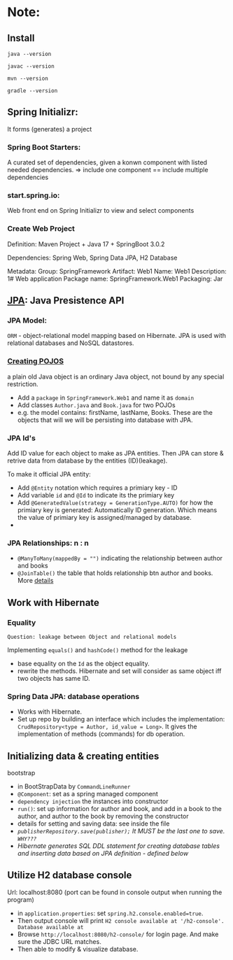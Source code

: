 # Note:

## Install
`java --version`

`javac --version`

`mvn --version`

`gradle --version`

## Spring Initializr: 

It forms (generates) a project

###	Spring Boot Starters: 
A curated set of dependencies, given a konwn component with listed needed dependencies. => include one component == include multiple dependencies

### start.spring.io:
Web front end on Spring Initializr to view and select components

### Create Web Project

Definition: Maven Project + Java 17 + SpringBoot 3.0.2

Dependencies: Spring Web, Spring Data JPA, H2 Database

Metadata: 
	Group: SpringFramework
	Artifact: Web1
	Name: Web1
	Description: 1# Web application 
	Package name: SpringFramework.Web1
	Packaging: Jar

## [JPA](https://blog.csdn.net/weixin_45764765/article/details/107755857?ops_request_misc=&request_id=&biz_id=102&utm_term=leakage%20JPA%20JAva&utm_medium=distribute.pc_search_result.none-task-blog-2~all~sobaiduweb~default-2-107755857.142^v72^pc_new_rank,201^v4^add_ask&spm=1018.2226.3001.4187): Java Presistence API
### JPA Model: 
`ORM` - object-relational model mapping based on Hibernate. JPA is used with relational databases and NoSQL datastores.
### [Creating POJOS](https://www.geeksforgeeks.org/pojo-vs-java-beans/)
a plain old Java object is an ordinary Java object, not bound by any special restriction. 
- Add a `package` in `SpringFramework.Web1` and name it as `domain`
- Add classes `Author.java` and `Book.java` for two POJOs
- e.g. the model contains: firstName, lastName, Books. These are the objects that will we will be persisting into database with JPA. 
### JPA Id's
Add ID value for each object to make as JPA entities. Then JPA can store & retrive data from database by the entities (ID)(leakage).

To make it official JPA entity:
- Add `@Entity` notation which requires a primiary key - ID
- Add variable `id` and `@Id` to indicate its the primiary key
- Add `@GeneratedValue(strategy = GenerationType.AUTO)` for how the primiary key is generated: Automatically ID generation. Which means the value of primiary key is assigned/managed by database. 
- 
### JPA Relationships: n : n
- `@ManyToMany(mappedBy = "")` indicating the relationship between author and books
- `@JoinTable()` the table that holds relationship btn author and books. More [details](https://docs.oracle.com/javaee/7/api/javax/persistence/JoinTable.html)

## Work with Hibernate
### Equality
`Question: leakage between Object and relational models`

Implementing `equals()` and `hashCode()` method for the leakage
- base equality on the `Id` as the object equality.
- rewrite the methods. Hibernate and set will consider as same object iff two objects has same ID. 

### Spring Data JPA: database operations
- Works with Hibernate. 
- Set up repo by building an interface which includes the implementation: `CrudRepository<type = Author, id_value = Long>`. It gives the implementation of methods (commands) for db operation.

## Initializing data & creating entities
bootstrap
- in BootStrapData by `CommandLineRunner`
- `@Component`: set as a spring managed component
- `dependency injection` the instances into constructor
- `run()`: set up information for author and book, and add in a book to the author, and author to the book by removing the constructor
- details for setting and saving data: see inside the file
- *`publisherRepository.save(publisher);` It MUST be the last one to save. `WHY???`*
- *Hibernate generates SQL DDL statement for creating database tables and inserting data based on JPA definition - defined below*

## Utilize H2 database console
Url: localhost:8080 (port can be found in console output when running the program)
- in `application.properties`: set `spring.h2.console.enabled=true`. 
- Then output console will print `H2 console available at '/h2-console'. Database available at`*<JDBC URL for location of database in menory>*
- Browse `http://localhost:8080/h2-console/` for login page. And make sure the JDBC URL matches. 
- Then able to modify & visualize database. 